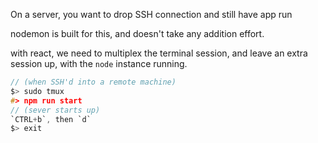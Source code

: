 On a server, you want to drop SSH connection and still have app run

nodemon is built for this, and doesn't take any addition effort.

with react, we need to multiplex the terminal session, and leave an extra session up, with the `node` instance running.

```c
// (when SSH'd into a remote machine)
$> sudo tmux
#> npm run start
// (sever starts up)
`CTRL+b`, then `d`
$> exit
```
